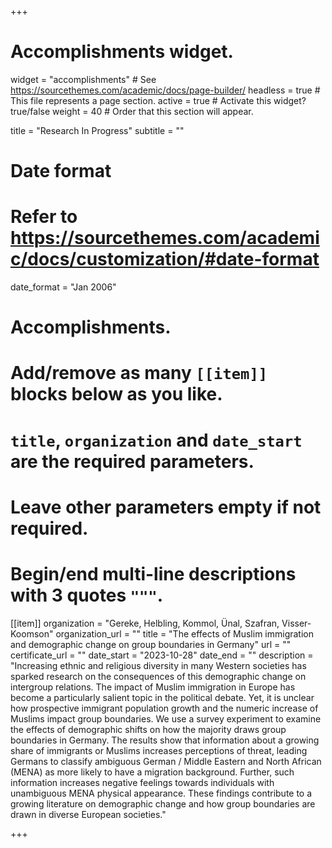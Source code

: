 +++
# Accomplishments widget.
widget = "accomplishments"  # See https://sourcethemes.com/academic/docs/page-builder/
headless = true  # This file represents a page section.
active = true  # Activate this widget? true/false
weight = 40  # Order that this section will appear.

title = "Research In Progress"
subtitle = ""

# Date format
#   Refer to https://sourcethemes.com/academic/docs/customization/#date-format
date_format = "Jan 2006"

# Accomplishments.
#   Add/remove as many `[[item]]` blocks below as you like.
#   `title`, `organization` and `date_start` are the required parameters.
#   Leave other parameters empty if not required.
#   Begin/end multi-line descriptions with 3 quotes `"""`.

[[item]]
  organization = "Gereke, Helbling, Kommol, Ünal, Szafran, Visser-Koomson"
  organization_url = ""
  title = "The effects of Muslim immigration and demographic change on group boundaries in Germany"
  url = ""
  certificate_url = ""
  date_start = "2023-10-28"
  date_end = ""
  description = "Increasing ethnic and religious diversity in many Western societies has sparked research on the consequences of this demographic change on intergroup relations. The impact of Muslim immigration in Europe has become a particularly salient topic in the political debate. Yet, it is unclear how prospective immigrant population growth and the numeric increase of Muslims impact group boundaries. We use a survey experiment to examine the effects of demographic shifts on how the majority draws group boundaries in Germany. The results show that information about a growing share of immigrants or Muslims increases perceptions of threat, leading Germans to classify ambiguous German / Middle Eastern and North African (MENA) as more likely to have a migration background. Further, such information increases negative feelings towards individuals with unambiguous MENA physical appearance. These findings contribute to a growing literature on demographic change and how group boundaries are drawn in diverse European societies."

+++
